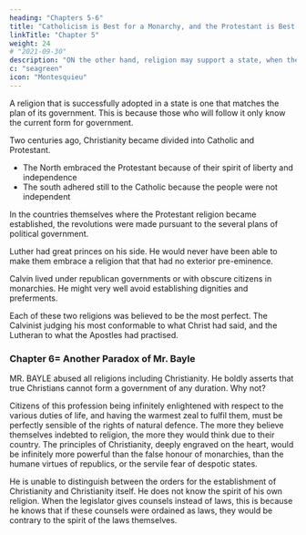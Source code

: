 ```yaml
---
heading: "Chapters 5-6"
title: "Catholicism is Best for a Monarchy, and the Protestant is Best for a Republic"
linkTitle: "Chapter 5"
weight: 24
# "2021-09-30"
description: "ON the other hand, religion may support a state, when the laws themselves are incapable of doing it"
c: "seagreen"
icon: "Montesquieu"
---
```



<!-- WHEN a religion is introduced in a state, it is commonly such as is most suitable to the plan of government there established. -->

A religion that is successfully adopted in a state is one that matches the plan of its government. This is because those who will follow it only know the current form for government.  

<!-- ; for those who receive it, and those who are the cause of its being received, have scarcely any other idea of policy, than that of the state in which they were born. -->

Two centuries ago, Christianity became divided into Catholic and Protestant. 
- The North embraced the Protestant because of their spirit of liberty and independence
- The south adhered still to the Catholic because the people were not independent

<!--  religion, which has no visible head, is more agreeable to the independency of the climate, than that which has one. -->

In the countries themselves where the Protestant religion became established, the revolutions were made pursuant to the several plans of political government. 

Luther had great princes on his side. He would never have been able to make them embrace a religion that <!--  relish an ecclesiastic authority --> that had no exterior pre-eminence. 

Calvin lived under republican governments or with obscure citizens in monarchies. He might very well avoid establishing dignities and preferments.

Each of these two religions was believed to be the most perfect. The Calvinist judging his most conformable to what Christ had said, and the Lutheran to what the Apostles had practised.



### Chapter 6= Another Paradox of Mr. Bayle

MR. BAYLE abused all religions including Christianity. He boldly asserts that true Christians cannot form a government of any duration. Why not? 

Citizens of this profession being infinitely enlightened with respect to the various duties of life, and having the warmest zeal to fulfil them, must be perfectly sensible of the rights of natural defence. The more they believe themselves indebted to religion, the more they would think due to their country. The principles of Christianity, deeply engraved on the heart, would be infinitely more powerful than the false honour of monarchies, than the humane virtues of republics, or the servile fear of despotic states.

He is unable to distinguish between the orders for the establishment of Christianity and Christianity itself. He does not know the spirit of his own religion. When the legislator gives counsels instead of laws, this is because he knows that if these counsels were ordained as laws, they would be contrary to the spirit of the laws themselves.
